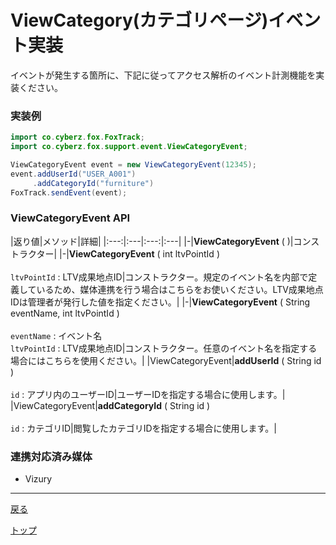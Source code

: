 # ViewCategory(カテゴリページ)イベント実装

イベントが発生する箇所に、下記に従ってアクセス解析のイベント計測機能を実装ください。

### 実装例

```java
import co.cyberz.fox.FoxTrack;
import co.cyberz.fox.support.event.ViewCategoryEvent;

ViewCategoryEvent event = new ViewCategoryEvent(12345);
event.addUserId("USER_A001")
     .addCategoryId("furniture")
FoxTrack.sendEvent(event);
```

### ViewCategoryEvent API

|返り値|メソッド|詳細|
|:---:|:---|:---:|:---|
|-|**ViewCategoryEvent** ( )|コンストラクター|
|-|**ViewCategoryEvent** ( int ltvPointId ) <br><br> `ltvPointId` : LTV成果地点ID|コンストラクター。規定のイベント名を内部で定義しているため、媒体連携を行う場合はこちらをお使いください。LTV成果地点IDは管理者が発行した値を指定ください。|
|-|**ViewCategoryEvent** ( String eventName, int ltvPointId ) <br><br> `eventName` : イベント名<br>`ltvPointId` : LTV成果地点ID|コンストラクター。任意のイベント名を指定する場合にはこちらを使用ください。|
|ViewCategoryEvent|**addUserId** ( String id )<br><br>`id` : アプリ内のユーザーID|ユーザーIDを指定する場合に使用します。|
|ViewCategoryEvent|**addCategoryId** ( String id )<br><br>`id` : カテゴリID|閲覧したカテゴリIDを指定する場合に使用します。|


### 連携対応済み媒体

* Vizury

---
[戻る](/4.x/lang/ja/doc/track_events/README.md#supported_events)

[トップ](/4.x/lang/ja/README.md)
